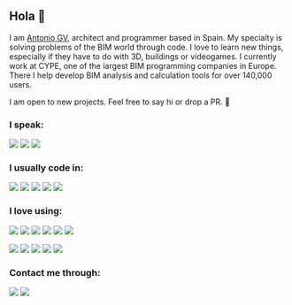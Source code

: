 ## Hola 👋

I am [Antonio GV](https://www.linkedin.com/feed/?trk=guest_homepage-basic_sign-in-submit), architect and programmer based in Spain. My specialty is solving problems of the BIM world through code. I love to learn new things, especially if they have to do with 3D, buildings or videogames. I currently work at CYPE, one of the largest BIM programming companies in Europe. There I help develop BIM analysis and calculation tools for over 140,000 users.

I am open to new projects. Feel free to say hi or drop a PR. 🚀

### I speak:

![](https://img.shields.io/static/v1?label&message=English&style=for-the-badge&color=informational)
![](https://img.shields.io/static/v1?label&message=Spanish&style=for-the-badge&color=informational)
![](https://img.shields.io/static/v1?label&message=German&style=for-the-badge&color=informational)

### I usually code in:

![](https://img.shields.io/static/v1?label&logo=javascript&message=JavaScript&style=for-the-badge&color=black&logoColor=yellow)
![](https://img.shields.io/static/v1?label&logo=typescript&message=TypeScript&style=for-the-badge&color=black&logoColor=blue)
![](https://img.shields.io/static/v1?label&logo=c-sharp&message=C-Sharp&style=for-the-badge&color=black&logoColor=blueviolet)
![](https://img.shields.io/static/v1?label&logo=python&message=Python&style=for-the-badge&color=black&logoColor=informational)
![](https://img.shields.io/static/v1?label&logo=C&message=C.p.p.&style=for-the-badge&color=black&logoColor=informational)

### I love using:

![](https://img.shields.io/static/v1?label&logo=react&message=React&style=for-the-badge&color=black&logoColor=informational)
![](https://img.shields.io/static/v1?label&logo=react&message=React-Native&style=for-the-badge&color=black&logoColor=informational)
![](https://img.shields.io/static/v1?label&logo=redux&message=Redux&style=for-the-badge&color=black&logoColor=blueviolet)
![](https://img.shields.io/static/v1?label&logo=three.js&message=THREE.js&style=for-the-badge&color=black&logoColor=blueviolet)
![](https://img.shields.io/static/v1?label&logo=electron&message=electron&style=for-the-badge&color=black&logoColor=informational)
![](https://img.shields.io/static/v1?label&logo=unreal-engine&message=UE4&style=for-the-badge&color=black&logoColor=informational)

![](https://img.shields.io/static/v1?label&logo=node.js&message=Node&style=for-the-badge&color=black&logoColor=green)
![](https://img.shields.io/static/v1?label&logo=mongodb&message=MongoDB&style=for-the-badge&color=black&logoColor=green)
![](https://img.shields.io/static/v1?label&logo=mysql&message=MySQL&style=for-the-badge&color=black&logoColor=blue)
![](https://img.shields.io/static/v1?label&logo=firebase&message=firebase&style=for-the-badge&color=black&logoColor=green)
![](https://img.shields.io/static/v1?label&logo=github&message=github&style=for-the-badge&color=black&logoColor=green)

### Contact me through:

[![](https://img.shields.io/static/v1?label&logo=linkedin&message=linkedin&style=for-the-badge&color=blue)](https://www.linkedin.com/in/antonio-gonz%C3%A1lez-viegas-8b2326151/)
[![](https://img.shields.io/static/v1?label&logo=twitter&message=twitter&style=for-the-badge&color=black)](https://twitter.com/agviegasBIM)
